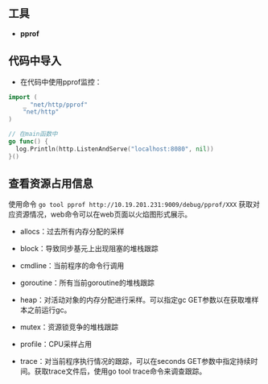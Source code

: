 ## 工具 
- **pprof**

## 代码中导入	
- 在代码中使用pprof监控：
``` go
import (
	_ "net/http/pprof"
	"net/http"
)

// 在main函数中
go func() {
  log.Println(http.ListenAndServe("localhost:8080", nil))
}()
```

## 查看资源占用信息
使用命令 ``go tool pprof http://10.19.201.231:9009/debug/pprof/XXX`` 获取对应资源情况，web命令可以在web页面以火焰图形式展示。

- allocs：过去所有内存分配的采样

- block：导致同步基元上出现阻塞的堆栈跟踪

- cmdline：当前程序的命令行调用

- goroutine：所有当前goroutine的堆栈跟踪

- heap：对活动对象的内存分配进行采样。可以指定gc GET参数以在获取堆样本之前运行gc。

- mutex：资源锁竞争的堆栈跟踪

- profile：CPU采样占用

- trace：对当前程序执行情况的跟踪，可以在seconds GET参数中指定持续时间。获取trace文件后，使用go tool trace命令来调查跟踪。
